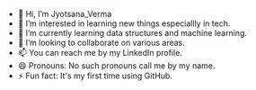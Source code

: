 - 👋 Hi, I’m Jyotsana_Verma
- 👀 I’m interested in learning new things especiallly in tech.
- 🌱 I’m currently learning data structures and machine learning.
- 💞️ I’m looking to collaborate on various areas.
- 📫 You can reach me by my LinkedIn profile. 
- 😄 Pronouns: No such pronouns call me by my name.
- ⚡ Fun fact: It's my first time using GitHub.

<!---
Soukful/Soukful is a ✨ special ✨ repository because its `README.md` (this file) appears on your GitHub profile.
You can click the Preview link to take a look at your changes.
--->
